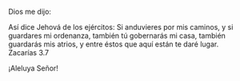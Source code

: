 Dios me dijo:

Así dice Jehová de los ejércitos: Si anduvieres por mis caminos, y si
guardares mi ordenanza, también tú gobernarás mi casa, también guardarás
mis atrios, y entre éstos que aquí están te daré lugar.\
Zacarías 3.7

¡Aleluya Señor!
